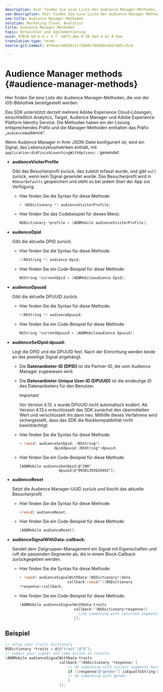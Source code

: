 ```yaml
---
description: Hier finden Sie eine Liste der Audience Manager-Methoden, die von der iOS-Bibliothek bereitgestellt werden.
seo-description: Hier finden Sie eine Liste der Audience Manager-Methoden, die von der iOS-Bibliothek bereitgestellt werden.
seo-title: Audience Manager-Methoden
solution: Marketing Cloud, Analytics
title: Audience Manager-Methoden
topic: Entwickler und Implementierung
uuid: 97658 bd 6-4 c 4 f -4875-abe 9-36 dad 4 ec 8 bae
translation-type: tm+mt
source-git-commit: df4ea2c4002611c72009cf69598cbbb74b5c15c4

---
```



# Audience Manager methods {#audience-manager-methods}

Hier finden Sie eine Liste der Audience Manager-Methoden, die von der iOS-Bibliothek bereitgestellt werden.

Das SDK unterstützt derzeit mehrere Adobe Experience Cloud-Lösungen, einschließlich Analytics, Target, Audience Manager und Adobe Experience Platform Identity Service. Die Methoden haben ein der Lösung entsprechendes Präfix und die Manager-Methoden enthalten das Präfix „`audience`audience“.

Wenn Audience Manager in Ihrer JSON-Datei konfiguriert ist, wird ein Signal, das Lebenszyklusmetriken enthält, mit `application:didFinishLaunchingWithOptions:` : gesendet.

* **audienceVisitorProfile**

   Gibt das Besucherprofil zurück, das zuletzt erfasst wurde, und gibt `null` zurück, wenn kein Signal gesendet wurde. Das Besucherprofil wird in `NSUserDefaults` gespeichert und steht so bei jedem Start der App zur Verfügung.

   * Hier finden Sie die Syntax für diese Methode:

      ```objective-c
      + (NSDictionary *) audienceVisitorProfile;
      ```

   * Hier finden Sie das Codebeispiel für dieses Menü:

      ```objective-c
      NSDictionary *profile = [ADBMobile audienceVisitorProfile]; 
      ```

* **audienceDpid** 

   Gibt die aktuelle DPID zurück.

   * Hier finden Sie die Syntax für diese Methode:

      ```objective-c
      +(NSString *) audience Dpid;
      ```

   * Hier finden Sie ein Code-Beispiel für diese Methode:

      ```objective-c
      NSString *currentDpid = [ADBMobileaudience Dpid]; 
      ```

* **audienceDpuuid**

   Gibt die aktuelle DPUUID zurück.

   * Hier finden Sie die Syntax für diese Methode:

      ```objective-c
      +(NSString *) audienceDpuuid;
      ```

   * Hier finden Sie ein Code-Beispiel für diese Methode:

      ```objective-c
      NSString *currentDpuuid = [ADBMobileaudience Dpuuid]; 
      ```

* **audienceSetDpid:&#x200B;dpuuid:**

   Legt die DPID und die DPUUID fest. Nach der Einrichtung werden beide an das jeweilige Signal angehängt.

   * Die **Datenanbieter-ID (DPID)** ist die Partner-ID, die vom Audience Manager zugewiesen wird.
   * Die **Datenanbieter-Unique User-ID (DPUUID)** ist die eindeutige ID des Datenanbieters für den Benutzer.

      >[!IMPORTANT]
      >
      >Vor Version 4.13. x wurde DPUUID nicht automatisch kodiert. Ab Version 4.13.x entschlüsselt das SDK zunächst den übermittelten Wert und verschlüsselt ihn dann neu. Mithilfe dieses Verfahrens wird sichergestellt, dass das SDK die Rückkompatibilität nicht beeinträchtigt.

   * Hier finden Sie die Syntax für diese Methode:

      ```objective-c
      + (void) audienceSetDpid: (NSString*)   
                      dpiddpuuid:(NSString*)dpuuid;
      ```

   * Hier finden Sie ein Code-Beispiel für diese Methode:

      ```objective-
      [ADBMobile audienceSetDpid:@"290"
                        dpuuid:@"99301393920493"];
      ```

* **audienceReset**

   Setzt die Audience Manager-UUID zurück und löscht das aktuelle Besucherprofil.

   * Hier finden Sie die Syntax für diese Methode:

      ```objective-c
      +(void) audienceReset;
      ```

   * Hier finden Sie ein Code-Beispiel für diese Methode:

      ```objective-c
      [ADBMobile audienceReset]; 
      ```

* **audienceSignalWithData::&#x200B;callback:**

   Sendet dem Zielgruppen-Management ein Signal mit Eigenschaften und ruft die passenden Segmente ab, die in einem Block-Callback zurückgegeben werden.

   * Hier finden Sie die Syntax für diese Methode:

      ```objective-c
      + (void) audienceSignalWithData:(NSDictionary*)data
                            callback:(void(^)(NSDictionary
      *response))callback; 
      ```

   * Hier finden Sie ein Code-Beispiel für diese Methode:

      ```objective-c
      [ADBMobile audienceSignalWithData:traits
                               callback:^(NSDictionary*response){
                                 //do something with returned segments
                               }];
      ```

## Beispiel

```objective-c
// setup your traits dictionary 
NSDictionary *traits = @{@"trait":@"b"}; 
// submit your signal and take action on results 
[ADBMobile audienceSignalWithData:traits  
                         callback:^(NSDictionary *response) { 
                             // do something with visitor segments here 
                             if ([response[@"gender"] isEqualToString:@"male"]) { 
                             // do something with gender  
                             } 
                         }];
```
